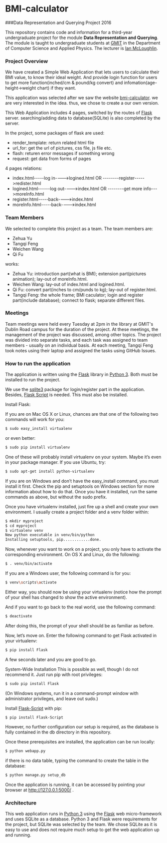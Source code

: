 # BMI-calculator
###Data Representation and Querying Project 2016

This repository contains code and information for a third-year undergraduate project for the module **Data Representation and Querying**.
The module is taught to undergraduate students at [GMIT](http://www.gmit.ie) in the Department of Computer Science and Applied Physics.
The lecturer is [Ian McLoughlin](https://ianmcloughlin.github.io).

### Project Overview
We have created a Simple Web Application that lets users to calculate their BMI value, to know their ideal weight. And provide login function for users to get more function(inched/cm & pound/kg convert) and infomation(age-height->weight chart) if they want.

This application was selected after we saw the website [bmi-calculator](http://www.bmi-calculator.net/). we are very interested in the idea. thus, we chose to create a our own version. 

This Web Application includes 4 pages, switched by the routes of [Flask](http://flask.pocoo.org/) server. searching/adding data to database(SQLite) is also completed by the server.

In the project, some packages of flask are used:
- render_template: return related html file
- url_for: get the url of pictures, css file, js file etc.
- flash: returen error messages if something wrong
- request: get data from forms of pages

4 pages relations:
- index.html-----log in---->logined.html  OR  --------register----->redister.html
- logined.html------log out---->index.html  OR  --------get more info--->moreInfo.html
- register.html-----back---->index.html
- moreInfo.html-----back---->index.html


### Team Members
We selected to complete this project as a team.
The team members are:
- Zehua Yu
- Tangqi Feng
- Weichen Wang
- Qi Fu

works:
- Zehua Yu: introduction part(what is BMI); extension part(pictures animation); lay-out of moreInfo.html.
- Weichen Wang: lay-out of index.html and logined.html.
- Qi Fu: convert part(inches to cm/punds to kg); lay-out of register.html.
- Tangqi Feng: the whole frame; BMI caculator; login and register part(include database); connect to flask; separate different files.

### Meetings
Team meetings were held every Tuesday at 2pm in the library at GMIT's Dublin Road campus for the duration of the project.
At these meetings, the management of the project was discussed, among other topics.
The project was divided into separate tasks, and each task was assigned to team members - usually on an individual basis.
At each meeting, Tangqi Feng took notes using their laptop and assigned the tasks using GitHub Issues.

### How to run the application
The application is written using the [Flask](http://flask.pocoo.org/) library in [Python 3](https://www.python.org).
Both must be installed to run the project.

We use the [sqlite3](https://docs.python.org/2/library/sqlite3.html) package for login/register part in the application.
Besides, [Flask Script](https://flask-script.readthedocs.io/en/latest/) is needed. 
This must also be installed.

Install Flask:

If you are on Mac OS X or Linux, chances are that one of the following two commands will work for you:
```bash
$ sudo easy_install virtualenv
```
or even better:
```bash
$ sudo pip install virtualenv
```
One of these will probably install virtualenv on your system. Maybe it’s even in your package manager. If you use Ubuntu, try:
```bash
$ sudo apt-get install python-virtualenv
```

If you are on Windows and don’t have the easy_install command, you must install it first. Check the pip and setuptools on Windows section for more information about how to do that. Once you have it installed, run the same commands as above, but without the sudo prefix.

Once you have virtualenv installed, just fire up a shell and create your own environment. I usually create a project folder and a venv folder within:
```bash
$ mkdir myproject
$ cd myproject
$ virtualenv venv
New python executable in venv/bin/python
Installing setuptools, pip............done.
```
Now, whenever you want to work on a project, you only have to activate the corresponding environment. On OS X and Linux, do the following:
```bash
$ . venv/bin/activate
```
If you are a Windows user, the following command is for you:
```bash
$ venv\scripts\activate
```
Either way, you should now be using your virtualenv (notice how the prompt of your shell has changed to show the active environment).

And if you want to go back to the real world, use the following command:
```bash
$ deactivate
```
After doing this, the prompt of your shell should be as familiar as before.

Now, let’s move on. Enter the following command to get Flask activated in your virtualenv:
```bash
$ pip install Flask
```
A few seconds later and you are good to go.

System-Wide Installation
This is possible as well, though I do not recommend it. Just run pip with root privileges:
```bash
$ sudo pip install Flask
```
(On Windows systems, run it in a command-prompt window with administrator privileges, and leave out sudo.)

Install [Flask-Script](https://flask-script.readthedocs.io/en/latest/) with pip:
```bash
$ pip install Flask-Script
```

However, no further configuration our setup is required, as the database is fully contained in the db directory in this repository.

Once these prerequisites are installed, the application can be run locally:
```bash
$ python webapp.py
```

if there is no data table, typing the command to create the table in the database:
```bash
$ python manage.py setup_db
```

Once the application is running, it can be accessed by pointing your browser at http://127.0.0.1:5000/ . 

### Architecture
This web application runs in [Python 3](https://www.python.org) using the [Flask](http://flask.pocoo.org/) web micro-framework and uses SQLite as a database.
Python 3 and Flask were requirements for the project, but SQLite was selected by the team.
We chose SQLite as it is easy to use and does not require much setup to get the web application up and running.
